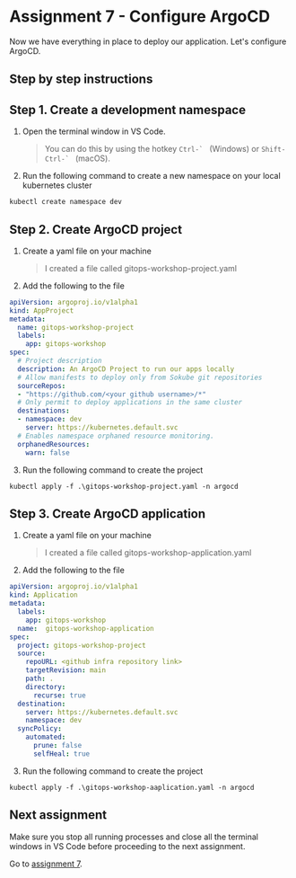 # Assignment 7 - Configure ArgoCD

Now we have everything in place to deploy our application.
Let's configure ArgoCD.

## Step by step instructions

## Step 1. Create a development namespace
1. Open the terminal window in VS Code.

   > You can do this by using the hotkey ``Ctrl-` `` (Windows) or ``Shift-Ctrl-` `` (macOS).

2. Run the following command to create a new namespace on your local kubernetes cluster
```console
kubectl create namespace dev
```

## Step 2. Create ArgoCD project
1. Create a yaml file on your machine

    > I created a file called gitops-workshop-project.yaml

2. Add the following to the file
```yaml
apiVersion: argoproj.io/v1alpha1
kind: AppProject
metadata:
  name: gitops-workshop-project
  labels:
    app: gitops-workshop
spec:
  # Project description
  description: An ArgoCD Project to run our apps locally
  # Allow manifests to deploy only from Sokube git repositories
  sourceRepos:
  - "https://github.com/<your github username>/*"
  # Only permit to deploy applications in the same cluster
  destinations:
  - namespace: dev
    server: https://kubernetes.default.svc
  # Enables namespace orphaned resource monitoring.
  orphanedResources:
    warn: false
```

3. Run the following command to create the project
```console
kubectl apply -f .\gitops-workshop-project.yaml -n argocd
```

## Step 3. Create ArgoCD application
1. Create a yaml file on your machine

    > I created a file called gitops-workshop-application.yaml

2. Add the following to the file
```yaml
apiVersion: argoproj.io/v1alpha1
kind: Application
metadata:
  labels:
    app: gitops-workshop
  name:  gitops-workshop-application
spec:
  project: gitops-workshop-project
  source:
    repoURL: <github infra repository link>
    targetRevision: main
    path: .
    directory:
      recurse: true
  destination:
    server: https://kubernetes.default.svc
    namespace: dev
  syncPolicy:
    automated:
      prune: false
      selfHeal: true
```

3. Run the following command to create the project
```console
kubectl apply -f .\gitops-workshop-aaplication.yaml -n argocd
```

## Next assignment

Make sure you stop all running processes and close all the terminal windows in VS Code before proceeding to the next 
assignment.

Go to [assignment 7](../Assignment07/README.md).